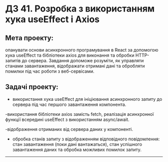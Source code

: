 # ДЗ 41. Розробка з використанням хука useEffect і Axios

## Мета проекту:

опанувати основи асинхронного програмування в React за допомогою хука useEffect та бібліотеки axios для виконання та обробки HTTP-запитів до сервера. Завдання допоможе розуміти, як управляти станами завантаження, відображати отримані дані та обробляти помилки під час роботи з веб-сервісами.

## Задачі проекту:

- використання хука useEffect для ініціювання асинхронного запиту до сервера під час першого завантаження компонента.

-використання бібліотеки axios замість fetch, реалізація асинхронної функції всередині useEffect з використанням async/await.

-відображення отриманих від сервера даних у компоненті.

- обробка станів запиту з відображенням відповідного повідомлення: стан завантаження (поки дані вантажаться), стан успішного завантаження даних та обробка можливих помилок запиту.

---
